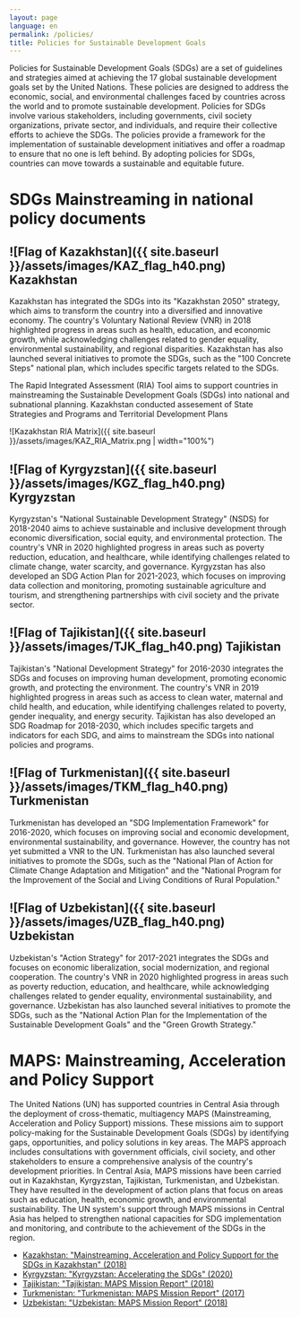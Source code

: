 ```yaml
---
layout: page
language: en
permalink: /policies/
title: Policies for Sustainable Development Goals
---
```


Policies for Sustainable Development Goals (SDGs) are a set of guidelines and strategies aimed at achieving the 17 global sustainable development goals set by the United Nations. These policies are designed to address the economic, social, and environmental challenges faced by countries across the world and to promote sustainable development. Policies for SDGs involve various stakeholders, including governments, civil society organizations, private sector, and individuals, and require their collective efforts to achieve the SDGs. The policies provide a framework for the implementation of sustainable development initiatives and offer a roadmap to ensure that no one is left behind. By adopting policies for SDGs, countries can move towards a sustainable and equitable future.

# SDGs Mainstreaming in national policy documents 
## ![Flag of Kazakhstan]({{ site.baseurl }}/assets/images/KAZ_flag_h40.png) Kazakhstan 

Kazakhstan has integrated the SDGs into its "Kazakhstan 2050" strategy, which aims to transform the country into a diversified and innovative economy. The country's Voluntary National Review (VNR) in 2018 highlighted progress in areas such as health, education, and economic growth, while acknowledging challenges related to gender equality, environmental sustainability, and regional disparities. Kazakhstan has also launched several initiatives to promote the SDGs, such as the "100 Concrete Steps" national plan, which includes specific targets related to the SDGs.

The Rapid Integrated Assessment (RIA) Tool aims to support countries in mainstreaming the Sustainable Development Goals (SDGs) into national and subnational planning. Kazakhstan conducted assesement of State Strategies and Programs and Territorial Development Plans

![Kazakhstan RIA Matrix]({{ site.baseurl }}/assets/images/KAZ_RIA_Matrix.png | width="100%")


## ![Flag of Kyrgyzstan]({{ site.baseurl }}/assets/images/KGZ_flag_h40.png) Kyrgyzstan

Kyrgyzstan's "National Sustainable Development Strategy" (NSDS) for 2018-2040 aims to achieve sustainable and inclusive development through economic diversification, social equity, and environmental protection. The country's VNR in 2020 highlighted progress in areas such as poverty reduction, education, and healthcare, while identifying challenges related to climate change, water scarcity, and governance. Kyrgyzstan has also developed an SDG Action Plan for 2021-2023, which focuses on improving data collection and monitoring, promoting sustainable agriculture and tourism, and strengthening partnerships with civil society and the private sector.


## ![Flag of Tajikistan]({{ site.baseurl }}/assets/images/TJK_flag_h40.png) Tajikistan

Tajikistan's "National Development Strategy" for 2016-2030 integrates the SDGs and focuses on improving human development, promoting economic growth, and protecting the environment. The country's VNR in 2019 highlighted progress in areas such as access to clean water, maternal and child health, and education, while identifying challenges related to poverty, gender inequality, and energy security. Tajikistan has also developed an SDG Roadmap for 2018-2030, which includes specific targets and indicators for each SDG, and aims to mainstream the SDGs into national policies and programs.


## ![Flag of Turkmenistan]({{ site.baseurl }}/assets/images/TKM_flag_h40.png) Turkmenistan

Turkmenistan has developed an "SDG Implementation Framework" for 2016-2020, which focuses on improving social and economic development, environmental sustainability, and governance. However, the country has not yet submitted a VNR to the UN. Turkmenistan has also launched several initiatives to promote the SDGs, such as the "National Plan of Action for Climate Change Adaptation and Mitigation" and the "National Program for the Improvement of the Social and Living Conditions of Rural Population."


## ![Flag of Uzbekistan]({{ site.baseurl }}/assets/images/UZB_flag_h40.png) Uzbekistan

Uzbekistan's "Action Strategy" for 2017-2021 integrates the SDGs and focuses on economic liberalization, social modernization, and regional cooperation. The country's VNR in 2020 highlighted progress in areas such as poverty reduction, education, and healthcare, while acknowledging challenges related to gender equality, environmental sustainability, and governance. Uzbekistan has also launched several initiatives to promote the SDGs, such as the "National Action Plan for the Implementation of the Sustainable Development Goals" and the "Green Growth Strategy."




# MAPS: Mainstreaming, Acceleration and Policy Support
The United Nations (UN) has supported countries in Central Asia through the deployment of cross-thematic, multiagency MAPS (Mainstreaming, Acceleration and Policy Support) missions. These missions aim to support policy-making for the Sustainable Development Goals (SDGs) by identifying gaps, opportunities, and policy solutions in key areas. The MAPS approach includes consultations with government officials, civil society, and other stakeholders to ensure a comprehensive analysis of the country's development priorities. In Central Asia, MAPS missions have been carried out in Kazakhstan, Kyrgyzstan, Tajikistan, Turkmenistan, and Uzbekistan. They have resulted in the development of action plans that focus on areas such as education, health, economic growth, and environmental sustainability. The UN system's support through MAPS missions in Central Asia has helped to strengthen national capacities for SDG implementation and monitoring, and contribute to the achievement of the SDGs in the region.
- [Kazakhstan: "Mainstreaming, Acceleration and Policy Support for the SDGs in Kazakhstan" (2018)](https://www.un.org/development/desa/dspd/national-reviews/documents/Kazakhstan/Kazakhstan_Maps_Report_2018.pdf)
- [Kyrgyzstan: "Kyrgyzstan: Accelerating the SDGs" (2020)](https://www.un.org/development/desa/dspd/national-reviews/documents/Kyrgyzstan/Kyrgyzstan_Maps_Report_2020.pdf)
- [Tajikistan: "Tajikistan: MAPS Mission Report" (2018)](https://www.un.org/development/desa/dspd/national-reviews/documents/Tajikistan/Tajikistan_Maps_Report_2018.pdf)
- [Turkmenistan: "Turkmenistan: MAPS Mission Report" (2017)](https://www.un.org/development/desa/dspd/national-reviews/documents/Turkmenistan/Turkmenistan_Maps_Report_2017.pdf)
- [Uzbekistan: "Uzbekistan: MAPS Mission Report" (2018)](https://www.un.org/development/desa/dspd/national-reviews/documents/Uzbekistan/Uzbekistan_Maps_Report_2018.pdf)

